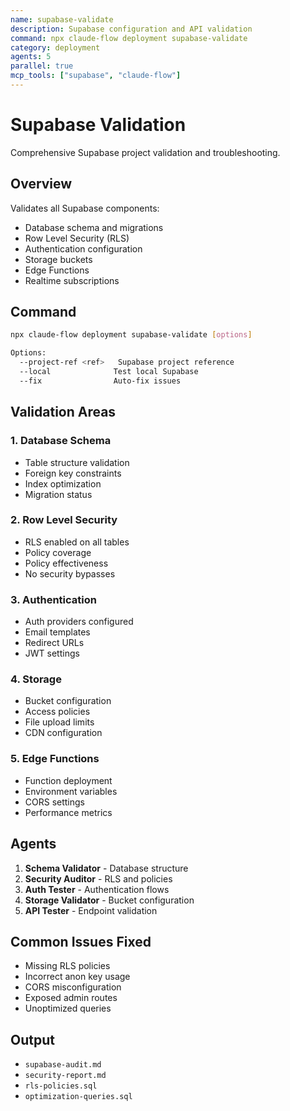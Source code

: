```yaml
---
name: supabase-validate
description: Supabase configuration and API validation
command: npx claude-flow deployment supabase-validate
category: deployment
agents: 5
parallel: true
mcp_tools: ["supabase", "claude-flow"]
---
```


# Supabase Validation

Comprehensive Supabase project validation and troubleshooting.

## Overview

Validates all Supabase components:
- Database schema and migrations
- Row Level Security (RLS)
- Authentication configuration
- Storage buckets
- Edge Functions
- Realtime subscriptions

## Command

```bash
npx claude-flow deployment supabase-validate [options]

Options:
  --project-ref <ref>   Supabase project reference
  --local              Test local Supabase
  --fix                Auto-fix issues
```

## Validation Areas

### 1. Database Schema
- Table structure validation
- Foreign key constraints
- Index optimization
- Migration status

### 2. Row Level Security
- RLS enabled on all tables
- Policy coverage
- Policy effectiveness
- No security bypasses

### 3. Authentication
- Auth providers configured
- Email templates
- Redirect URLs
- JWT settings

### 4. Storage
- Bucket configuration
- Access policies
- File upload limits
- CDN configuration

### 5. Edge Functions
- Function deployment
- Environment variables
- CORS settings
- Performance metrics

## Agents

1. **Schema Validator** - Database structure
2. **Security Auditor** - RLS and policies
3. **Auth Tester** - Authentication flows
4. **Storage Validator** - Bucket configuration
5. **API Tester** - Endpoint validation

## Common Issues Fixed

- Missing RLS policies
- Incorrect anon key usage
- CORS misconfiguration
- Exposed admin routes
- Unoptimized queries

## Output

- `supabase-audit.md`
- `security-report.md`
- `rls-policies.sql`
- `optimization-queries.sql`